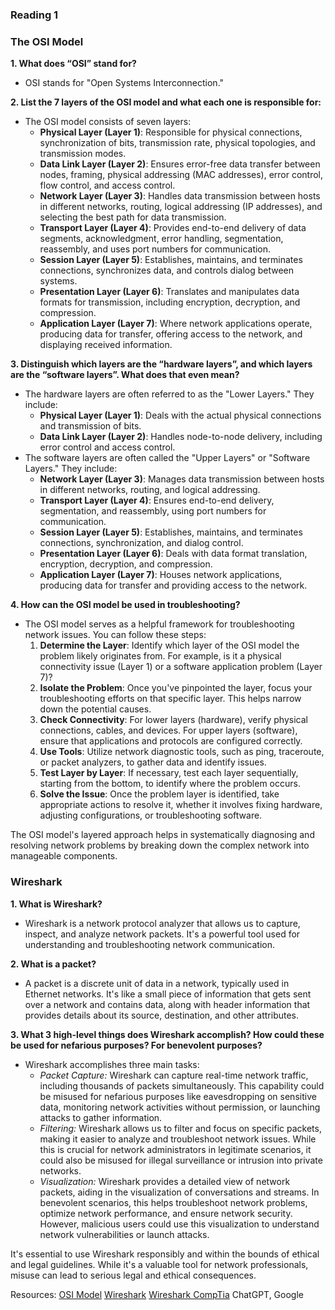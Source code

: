### Reading 1

### The OSI Model

**1. What does “OSI” stand for?**
   - OSI stands for "Open Systems Interconnection."

**2. List the 7 layers of the OSI model and what each one is responsible for:**
   - The OSI model consists of seven layers:
     - **Physical Layer (Layer 1)**: Responsible for physical connections, synchronization of bits, transmission rate, physical topologies, and transmission modes.
     - **Data Link Layer (Layer 2)**: Ensures error-free data transfer between nodes, framing, physical addressing (MAC addresses), error control, flow control, and access control.
     - **Network Layer (Layer 3)**: Handles data transmission between hosts in different networks, routing, logical addressing (IP addresses), and selecting the best path for data transmission.
     - **Transport Layer (Layer 4)**: Provides end-to-end delivery of data segments, acknowledgment, error handling, segmentation, reassembly, and uses port numbers for communication.
     - **Session Layer (Layer 5)**: Establishes, maintains, and terminates connections, synchronizes data, and controls dialog between systems.
     - **Presentation Layer (Layer 6)**: Translates and manipulates data formats for transmission, including encryption, decryption, and compression.
     - **Application Layer (Layer 7)**: Where network applications operate, producing data for transfer, offering access to the network, and displaying received information.

**3. Distinguish which layers are the “hardware layers”, and which layers are the “software layers”. What does that even mean?**
   - The hardware layers are often referred to as the "Lower Layers." They include:
     - **Physical Layer (Layer 1)**: Deals with the actual physical connections and transmission of bits.
     - **Data Link Layer (Layer 2)**: Handles node-to-node delivery, including error control and access control.
   - The software layers are often called the "Upper Layers" or "Software Layers." They include:
     - **Network Layer (Layer 3)**: Manages data transmission between hosts in different networks, routing, and logical addressing.
     - **Transport Layer (Layer 4)**: Ensures end-to-end delivery, segmentation, and reassembly, using port numbers for communication.
     - **Session Layer (Layer 5)**: Establishes, maintains, and terminates connections, synchronization, and dialog control.
     - **Presentation Layer (Layer 6)**: Deals with data format translation, encryption, decryption, and compression.
     - **Application Layer (Layer 7)**: Houses network applications, producing data for transfer and providing access to the network.

**4. How can the OSI model be used in troubleshooting?**
   - The OSI model serves as a helpful framework for troubleshooting network issues. You can follow these steps:
     1. **Determine the Layer**: Identify which layer of the OSI model the problem likely originates from. For example, is it a physical connectivity issue (Layer 1) or a software application problem (Layer 7)?
     2. **Isolate the Problem**: Once you've pinpointed the layer, focus your troubleshooting efforts on that specific layer. This helps narrow down the potential causes.
     3. **Check Connectivity**: For lower layers (hardware), verify physical connections, cables, and devices. For upper layers (software), ensure that applications and protocols are configured correctly.
     4. **Use Tools**: Utilize network diagnostic tools, such as ping, traceroute, or packet analyzers, to gather data and identify issues.
     5. **Test Layer by Layer**: If necessary, test each layer sequentially, starting from the bottom, to identify where the problem occurs.
     6. **Solve the Issue**: Once the problem layer is identified, take appropriate actions to resolve it, whether it involves fixing hardware, adjusting configurations, or troubleshooting software.

The OSI model's layered approach helps in systematically diagnosing and resolving network problems by breaking down the complex network into manageable components.

### Wireshark

**1. What is Wireshark?**
   - Wireshark is a network protocol analyzer that allows us to capture, inspect, and analyze network packets. It's a powerful tool used for understanding and troubleshooting network communication.

**2. What is a packet?**
   - A packet is a discrete unit of data in a network, typically used in Ethernet networks. It's like a small piece of information that gets sent over a network and contains data, along with header information that provides details about its source, destination, and other attributes.

**3. What 3 high-level things does Wireshark accomplish? How could these be used for nefarious purposes? For benevolent purposes?**
   - Wireshark accomplishes three main tasks:
     - *Packet Capture:* Wireshark can capture real-time network traffic, including thousands of packets simultaneously. This capability could be misused for nefarious purposes like eavesdropping on sensitive data, monitoring network activities without permission, or launching attacks to gather information.
     - *Filtering:* Wireshark allows us to filter and focus on specific packets, making it easier to analyze and troubleshoot network issues. While this is crucial for network administrators in legitimate scenarios, it could also be misused for illegal surveillance or intrusion into private networks.
     - *Visualization:* Wireshark provides a detailed view of network packets, aiding in the visualization of conversations and streams. In benevolent scenarios, this helps troubleshoot network problems, optimize network performance, and ensure network security. However, malicious users could use this visualization to understand network vulnerabilities or launch attacks.

   It's essential to use Wireshark responsibly and within the bounds of ethical and legal guidelines. While it's a valuable tool for network professionals, misuse can lead to serious legal and ethical consequences.

Resources:
[OSI Model](https://www.geeksforgeeks.org/layers-of-osi-model/)
[Wireshark](https://www.wireshark.org/docs/wsug_html_chunked/ChIntro.html)
[Wireshark CompTia](https://www.comptia.org/content/articles/what-is-wireshark-and-how-to-use-it)
ChatGPT, Google

